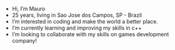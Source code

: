 - Hi, I’m Mauro
- 25 years, living in Sao Jose dos Campos, SP - Brazil
- I’m interested in coding and make the world a better place.
- I’m currently learning and improving my skills in c++
- I’m looking to collaborate with my skills on games development company!
